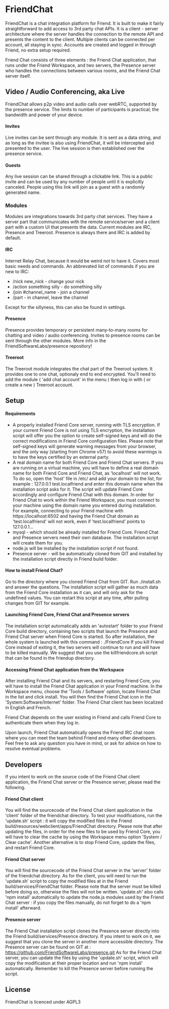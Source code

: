 # FriendChat

FriendChat is a chat integration platform for Friend. It is built to make 
it fairly straightforward to add access to 3rd party chat APIs. It is a
client - server architecture where the server handles the connection to the
remote API and presents the content to the client. Multiple clients can
be connected per account, all staying in sync. Accounts are created and
logged in through Friend, no extra setup required.

Friend Chat consists of three elements : the Friend Chat application, that
runs under the Friend Workspace, and two servers, the Presence server who
handles the connections between various rooms, and the Friend Chat server
itself.

## Video / Audio Conferencing, aka Live

FriendChat allows p2p video and audio calls over webRTC, supported by the presence 
service. The limits to number of participants is practical; the bandwidth and 
power of your device.

#### Invites

Live invites can be sent through any module. It is sent as a data string, 
and as long as the invitee is also using FriendChat, it will be intercepted 
and presented to the user. The live session is then established over the 
presence service.

#### Guests

Any live session can be shared through a clickable link. This is a public invite
and can be used by any number of people until it is explicitly canceled. People 
using this link will join as a guest with a randomly generated name.

### Modules

Modules are integrations towards 3rd party chat services. They have a server part 
that communicates  with the remote service/server and a client part with a custom
UI that presents the data. Current modules are IRC, Presence and Treeroot. Presence 
is always there and IRC is added by default.

#### IRC

Internet Relay Chat, because it would be weird not to have it. Covers 
most basic needs and commands. An abbrevated list of commands if you are new to IRC:
* /nick new_nick - change your nick
* /action something silly - do something silly
* /join #channel_name - join a channel
* /part - in channel, leave the channel

Except for the sillyness, this can also be found in settings.

#### Presence

Presence provides temporary or persistent many-to-many rooms for chatting and 
video / audio conferencing. Invites to presence rooms can be sent through the other 
modules. More info in the FriendSoftwareLabs/presence repository!

#### Treeroot

The Treeroot module integrates the chat part of the Treeroot system. It provides
one to one chat, optionaly end to end encrypted. You'll need to add the module 
( 'add chat account' in the menu ) then log in with ( or create a new ) Treeroot 
account.

## Setup

#### Requirements

* A properly installed Friend Core server, running with TLS encryption. If your
current Friend Core is not using TLS encryption, the installation script will
offer you the option to create self-signed keys and will do the correct
modifications in Friend Core configuration files.
Please note that self-signed keys will generate warning messages from your
browser, and the only way (starting from Chrome v57) to avoid these warnings
is to have the keys certified by an external party.
* A real domain name for both Friend Core and Friend Chat servers.
If you are running on a virtual machine, you will have to define a real
domain name for both Friend Core and Friend Chat, as 'localhost' will not work.
To do so, open the 'host' file in /etc/ and add your domain to the list, for
example :
127.0.0.1   test.localfriend
and enter this domain name when the installation script asks for it. The
script will update Friend Core accordingly and configure Friend Chat with this
domain.
In order for Friend Chat to work within the Friend Workspace, you must
connect to your machine using the domain name you entered during installation.
For example, connecting to your Friend machine with
https://localhost:6502 and having the Friend Chat domain as 'test.localfriend'
will not work, even if 'test.localfriend' points to 127.0.0.1...
* mysql - which should be already installed for Friend Core. Friend Chat and
Presence servers need their own database. The installation script will create
them for you.
* node.js will be installed by the installation script if not found.
* Presence server - will be automatically cloned from GIT and installed by the
installation script directly in Friend build folder.

#### How to install Friend Chat?

Go to the directory where you cloned Friend Chat from GIT.
Run ./install.sh and answer the questions.
The installation script will gather as much data from the Friend Core
installation as it can, and will only ask for the undefined values. You can
restart this script at any time, after pulling changes from GIT for example.

#### Launching Friend Core, Friend Chat and Presence servers

The installation script automatically adds an 'autostart' folder to your
Friend Core build directory, containing two scripts that launch the Presence
and Friend Chat server when Friend Core is started.
So after installation, the whole system is launched with this command :
./FriendCore
If you kill Friend Core instead of exiting it, the two servers will continue
to run and will have to be killed manually. We suggest that you use the
killfriendcore.sh script that can be found in the friendup directory.

#### Accessing Friend Chat application from the Workspace

After installing Friend Chat and its servers, and restarting Friend Core,
you will have to install the Friend Chat application in your Friend
machine. In the Workspace menu, choose the 'Tools / Software' option,
locate Friend Chat in the list and click install. You will then find the
Friend Chat icon in the 'System:Software/Internet' folder.
The Friend Chat client has been localized in English and French.

Friend Chat depends on the user existing in Friend and calls Friend Core to
authenticate them when they log in.

Upon launch, Friend Chat automatically opens the Friend IRC chat room where
you can meet the team behind Friend and many other developers. Feel free to ask
any question you have in mind, or ask for advice on how to resolve eventual
problems.

## Developers

If you intent to work on the source code of the Friend Chat client application,
the Friend Chat server or the Presence server, please read the following.

#### Friend Chat client

You will find the sourcecode of the Friend Chat client application in the
'client' folder of the friendchat directory.
To test your modifications, run the 'update.sh' script : it will copy the
modified files in the Friend build/resources/webclient/apps/FriendChat directory.
Please note that after updating the files, in order for the new files to be
used by Friend Core, you will have to clear the cache by using the
Workspace menu option 'System / Clear cache'.
Another alternative is to stop Friend Core, update the files, and restart
Friend Core.

#### Friend Chat server

You will find the sourcecode of the Friend Chat server in the 'server' folder
of the friendchat directory.
As for the client, you will need to run the 'update.sh' script to copy the
modified files at in the Friend build/services/FriendChat folder.
Please note that the server must be killed before doing so, otherwise the
files will not be written. 'update.sh' also calls 'npm install' automatically
to update the node.js modules used by the Friend Chat server : if you copy
the files manually, do not forget to do a 'npm install' afterward.

#### Presence server

The Friend Chat installation script clones the Presence server directly into
the Friend build/services/Presence directory. If you intent to work on it,
we suggest that you clone the server in another more accessible directory.
The Presence server can be found on GIT at :
https://github.com/FriendSoftwareLabs/presence.git
As for the Friend Chat server, you can update the files by using the 'update.sh'
script, which will copy the modification at their proper location and run
'npm install' automatically. Remember to kill the Presence server before
running the script.

## License

FriendChat is licenced under AGPL3